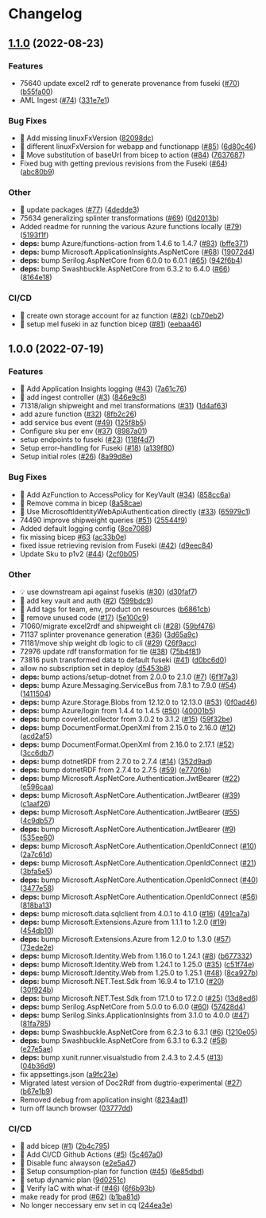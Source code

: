 # Changelog

## [1.1.0](https://github.com/equinor/spine-splinter/compare/v1.0.0...v1.1.0) (2022-08-23)


### Features

* 75640 update excel2 rdf to generate provenance from fuseki ([#70](https://github.com/equinor/spine-splinter/issues/70)) ([b55fa00](https://github.com/equinor/spine-splinter/commit/b55fa00c0a1afb99c337a49b991f0346403e0a64))
* AML Ingest ([#74](https://github.com/equinor/spine-splinter/issues/74)) ([331e7e1](https://github.com/equinor/spine-splinter/commit/331e7e1a29670e42b6f1097891f587ab78ed4583))


### Bug Fixes

* 🐛 Add missing linuxFxVersion ([82098dc](https://github.com/equinor/spine-splinter/commit/82098dcf7288754766cd723aa5fca589e98cdb7c))
* 🐛 different linuxFxVersion for webapp and functionapp ([#85](https://github.com/equinor/spine-splinter/issues/85)) ([6d80c46](https://github.com/equinor/spine-splinter/commit/6d80c4692455fc3cfcd112ac932014e5237f6af7))
* 🐛 Move substitution of baseUrl from bicep to action ([#84](https://github.com/equinor/spine-splinter/issues/84)) ([7637687](https://github.com/equinor/spine-splinter/commit/7637687ef7bc01f42ae63e3d318b56f80efa0f66))
* Fixed bug with getting previous revisions from the Fuseki ([#64](https://github.com/equinor/spine-splinter/issues/64)) ([abc80b9](https://github.com/equinor/spine-splinter/commit/abc80b9ca31559e66f5b257a17bb126cf60e5033))


### Other

* 🤖 update packages ([#77](https://github.com/equinor/spine-splinter/issues/77)) ([4dedde3](https://github.com/equinor/spine-splinter/commit/4dedde3caae4e5c8aaf0db47eb54f33a9fc12d5b))
* 75634 generalizing splinter transformations ([#69](https://github.com/equinor/spine-splinter/issues/69)) ([0d2013b](https://github.com/equinor/spine-splinter/commit/0d2013b92f189ba443d3928d9af0f40457d5770f))
* Added readme for running the various Azure functions locally ([#79](https://github.com/equinor/spine-splinter/issues/79)) ([5193f1f](https://github.com/equinor/spine-splinter/commit/5193f1fd4dd741cdcbcfd2cb99c462ffa998eed1))
* **deps:** bump Azure/functions-action from 1.4.6 to 1.4.7 ([#83](https://github.com/equinor/spine-splinter/issues/83)) ([bffe371](https://github.com/equinor/spine-splinter/commit/bffe371fa6fd5674c98bcb36c1c5ec6d2bf54696))
* **deps:** bump Microsoft.ApplicationInsights.AspNetCore ([#68](https://github.com/equinor/spine-splinter/issues/68)) ([19072d4](https://github.com/equinor/spine-splinter/commit/19072d48e18fd27a84bc25126dc07b6e6f75f435))
* **deps:** bump Serilog.AspNetCore from 6.0.0 to 6.0.1 ([#65](https://github.com/equinor/spine-splinter/issues/65)) ([942f6b4](https://github.com/equinor/spine-splinter/commit/942f6b41bce2c1a37dd1755930de38dd00fe3641))
* **deps:** bump Swashbuckle.AspNetCore from 6.3.2 to 6.4.0 ([#66](https://github.com/equinor/spine-splinter/issues/66)) ([8164e18](https://github.com/equinor/spine-splinter/commit/8164e188729ecc65a0490978e75ced7552484850))


### CI/CD

* 🎡 create own storage account for az function ([#82](https://github.com/equinor/spine-splinter/issues/82)) ([cb70eb2](https://github.com/equinor/spine-splinter/commit/cb70eb2a7da03a893948a0214580cbc6b1f7b2da))
* 🎡 setup mel fuseki in az function bicep ([#81](https://github.com/equinor/spine-splinter/issues/81)) ([eebaa46](https://github.com/equinor/spine-splinter/commit/eebaa464f4dec0d368cd2b26801a4e895817ea50))

## 1.0.0 (2022-07-19)


### Features

* 🎸 Add Application Insights logging ([#43](https://github.com/equinor/spine-splinter/issues/43)) ([7a61c76](https://github.com/equinor/spine-splinter/commit/7a61c764ab781a94876a2aba2f752769f0a33528))
* 🎸 add ingest controller ([#3](https://github.com/equinor/spine-splinter/issues/3)) ([846e9c8](https://github.com/equinor/spine-splinter/commit/846e9c8f67590d69e59de4f3c0c171f36cb78f9a))
* 71318/align shipweight and mel transformations ([#31](https://github.com/equinor/spine-splinter/issues/31)) ([1d4af63](https://github.com/equinor/spine-splinter/commit/1d4af636b9436e06166db16131ff6b0b4476d2cb))
* add azure function ([#32](https://github.com/equinor/spine-splinter/issues/32)) ([8fb2c26](https://github.com/equinor/spine-splinter/commit/8fb2c26c43fb6a252221efe019525fb12d785d7d))
* add service bus event ([#49](https://github.com/equinor/spine-splinter/issues/49)) ([125f8b5](https://github.com/equinor/spine-splinter/commit/125f8b5192a768d4642afcd3da0279913d07e19f))
* Configure sku per env ([#37](https://github.com/equinor/spine-splinter/issues/37)) ([8987a01](https://github.com/equinor/spine-splinter/commit/8987a01be403fd6712b2d8c780fe8f6684d133d2))
* setup endpoints to fuseki ([#23](https://github.com/equinor/spine-splinter/issues/23)) ([118f4d7](https://github.com/equinor/spine-splinter/commit/118f4d7fa795cfa98ff252b903c38bfc9b79c631))
* Setup error-handling for Fuseki ([#18](https://github.com/equinor/spine-splinter/issues/18)) ([a139f80](https://github.com/equinor/spine-splinter/commit/a139f80bcc215070ec932a55525833e1a0c44d29))
* Setup initial roles ([#26](https://github.com/equinor/spine-splinter/issues/26)) ([8a99d8e](https://github.com/equinor/spine-splinter/commit/8a99d8e2e172005848ae994774c30592c600b0a6))


### Bug Fixes

* 🐛 Add AzFunction to AccessPolicy for KeyVault ([#34](https://github.com/equinor/spine-splinter/issues/34)) ([858cc6a](https://github.com/equinor/spine-splinter/commit/858cc6ac49579e5418eec5110eb3c9159cfccae0))
* 🐛 Remove comma in bicep ([8a58cae](https://github.com/equinor/spine-splinter/commit/8a58caed2583907fa8fac8bef704a49e3d92a10e))
* 🐛 Use MicrosoftIdentityWebApiAuthentication directly ([#33](https://github.com/equinor/spine-splinter/issues/33)) ([65979c1](https://github.com/equinor/spine-splinter/commit/65979c10cfcefeaa94c5b4faa6ebe01bfc82616c))
* 74490 improve shipweight queries ([#51](https://github.com/equinor/spine-splinter/issues/51)) ([25544f9](https://github.com/equinor/spine-splinter/commit/25544f919582494d33d06b0694f423f401526f35))
* Added default logging config ([8ce7088](https://github.com/equinor/spine-splinter/commit/8ce7088ebca3f6bb4f7318afa1b79dcdc4f3dc89))
* fix missing bicep [#63](https://github.com/equinor/spine-splinter/issues/63) ([ac33b0e](https://github.com/equinor/spine-splinter/commit/ac33b0e9554ad183d327c5705e9f24c4a60b68e3))
* fixed issue retrieving revision from Fuseki ([#42](https://github.com/equinor/spine-splinter/issues/42)) ([d9eec84](https://github.com/equinor/spine-splinter/commit/d9eec84e560a48a8bde8fd43d00684776cccb0b4))
* Update Sku to p1v2 ([#44](https://github.com/equinor/spine-splinter/issues/44)) ([2cf0b05](https://github.com/equinor/spine-splinter/commit/2cf0b057d9285ba6d7fb292e9ece74a72b675a58))


### Other

* 💡 use downstream api against fusekis ([#30](https://github.com/equinor/spine-splinter/issues/30)) ([d30faf7](https://github.com/equinor/spine-splinter/commit/d30faf70c696b1203ca6f91f149eb176b2af73b2))
* 🤖 add key vault and auth ([#2](https://github.com/equinor/spine-splinter/issues/2)) ([599bdc9](https://github.com/equinor/spine-splinter/commit/599bdc952078cd4f96044ffb0601d30f234cde77))
* 🤖 Add tags for team, env, product  on resources ([b6861cb](https://github.com/equinor/spine-splinter/commit/b6861cb3faf803e4e375af8ac9195a0662721f3c))
* 🤖 remove unused code ([#17](https://github.com/equinor/spine-splinter/issues/17)) ([5e100c9](https://github.com/equinor/spine-splinter/commit/5e100c9e6a2ce65158abdc37e617bc73025d4ae8))
* 71060/migrate excel2rdf and shipweight cli ([#28](https://github.com/equinor/spine-splinter/issues/28)) ([59bf476](https://github.com/equinor/spine-splinter/commit/59bf476f9ea0fd2db492a751d76902026909bf64))
* 71137 splinter provenance generation ([#36](https://github.com/equinor/spine-splinter/issues/36)) ([3d65a9c](https://github.com/equinor/spine-splinter/commit/3d65a9c0010a7243397a0104276b8eec8a7b373b))
* 71181/move ship weight db logic to cli ([#29](https://github.com/equinor/spine-splinter/issues/29)) ([26f9acc](https://github.com/equinor/spine-splinter/commit/26f9accc58319043923e73b43e9931ba8e97e035))
* 72976 update rdf transformation for tie ([#38](https://github.com/equinor/spine-splinter/issues/38)) ([75b4f81](https://github.com/equinor/spine-splinter/commit/75b4f81dcf35f45d5c05bdae78358e69d4be98a4))
* 73816 push transformed data to default fuseki ([#41](https://github.com/equinor/spine-splinter/issues/41)) ([d0bc6d0](https://github.com/equinor/spine-splinter/commit/d0bc6d0a814334842ab8af7e3fb9536157601dec))
* allow no subscription set in deploy ([d5453b8](https://github.com/equinor/spine-splinter/commit/d5453b83adf2a8924da9683e77c4c63f70c5cbfc))
* **deps:** bump actions/setup-dotnet from 2.0.0 to 2.1.0 ([#7](https://github.com/equinor/spine-splinter/issues/7)) ([6f1f7a3](https://github.com/equinor/spine-splinter/commit/6f1f7a300889cd981b917092268ac9aea0816472))
* **deps:** bump Azure.Messaging.ServiceBus from 7.8.1 to 7.9.0 ([#54](https://github.com/equinor/spine-splinter/issues/54)) ([1411504](https://github.com/equinor/spine-splinter/commit/141150487c6cd8dc300021b7a808d1b2beb9fb18))
* **deps:** bump Azure.Storage.Blobs from 12.12.0 to 12.13.0 ([#53](https://github.com/equinor/spine-splinter/issues/53)) ([0f0ad46](https://github.com/equinor/spine-splinter/commit/0f0ad4693b4be1fccd174271cf9ce23cf4db5634))
* **deps:** bump Azure/login from 1.4.4 to 1.4.5 ([#50](https://github.com/equinor/spine-splinter/issues/50)) ([40001b5](https://github.com/equinor/spine-splinter/commit/40001b539ccd5afb64bd5d64133adb897b7c9c22))
* **deps:** bump coverlet.collector from 3.0.2 to 3.1.2 ([#15](https://github.com/equinor/spine-splinter/issues/15)) ([59f32be](https://github.com/equinor/spine-splinter/commit/59f32bed64a6e16c2f461ead66b7050a1bbc079b))
* **deps:** bump DocumentFormat.OpenXml from 2.15.0 to 2.16.0 ([#12](https://github.com/equinor/spine-splinter/issues/12)) ([acd2af5](https://github.com/equinor/spine-splinter/commit/acd2af578204f14de9150696719a629e99b4fd38))
* **deps:** bump DocumentFormat.OpenXml from 2.16.0 to 2.17.1 ([#52](https://github.com/equinor/spine-splinter/issues/52)) ([3cc6db7](https://github.com/equinor/spine-splinter/commit/3cc6db75c0d5cc027da74ec2f49f9d35cbc4f592))
* **deps:** bump dotnetRDF from 2.7.0 to 2.7.4 ([#14](https://github.com/equinor/spine-splinter/issues/14)) ([352d9ad](https://github.com/equinor/spine-splinter/commit/352d9ad2792cbbc2236e56808428f2ea399b294c))
* **deps:** bump dotnetRDF from 2.7.4 to 2.7.5 ([#59](https://github.com/equinor/spine-splinter/issues/59)) ([e770f6b](https://github.com/equinor/spine-splinter/commit/e770f6bb259f2ff757cfa727adfce598190378b8))
* **deps:** bump Microsoft.AspNetCore.Authentication.JwtBearer ([#22](https://github.com/equinor/spine-splinter/issues/22)) ([e596caa](https://github.com/equinor/spine-splinter/commit/e596caa8b48eb5fd968aff9d400d9aa8fdedd781))
* **deps:** bump Microsoft.AspNetCore.Authentication.JwtBearer ([#39](https://github.com/equinor/spine-splinter/issues/39)) ([c1aaf26](https://github.com/equinor/spine-splinter/commit/c1aaf26245a84c210d0807ad7b8e477efb0572dc))
* **deps:** bump Microsoft.AspNetCore.Authentication.JwtBearer ([#55](https://github.com/equinor/spine-splinter/issues/55)) ([4c9db57](https://github.com/equinor/spine-splinter/commit/4c9db57b9dff9e4c2f20e6c506ee30c09d2613ec))
* **deps:** bump Microsoft.AspNetCore.Authentication.JwtBearer ([#9](https://github.com/equinor/spine-splinter/issues/9)) ([535ee60](https://github.com/equinor/spine-splinter/commit/535ee60df84696db859d4702a4446a48dabf3d7b))
* **deps:** bump Microsoft.AspNetCore.Authentication.OpenIdConnect ([#10](https://github.com/equinor/spine-splinter/issues/10)) ([2a7c61d](https://github.com/equinor/spine-splinter/commit/2a7c61db553ee651f687a69ae3c8804e33faa907))
* **deps:** bump Microsoft.AspNetCore.Authentication.OpenIdConnect ([#21](https://github.com/equinor/spine-splinter/issues/21)) ([3bfa5e5](https://github.com/equinor/spine-splinter/commit/3bfa5e536faf7c183e56777d10ecf7136adb5b56))
* **deps:** bump Microsoft.AspNetCore.Authentication.OpenIdConnect ([#40](https://github.com/equinor/spine-splinter/issues/40)) ([3477e58](https://github.com/equinor/spine-splinter/commit/3477e58a9b3c5bf5b149680ff1b6aac53bf435f2))
* **deps:** bump Microsoft.AspNetCore.Authentication.OpenIdConnect ([#56](https://github.com/equinor/spine-splinter/issues/56)) ([818ba13](https://github.com/equinor/spine-splinter/commit/818ba13bd9dad4e1ff308dba9bb203926bb634f7))
* **deps:** bump microsoft.data.sqlclient from 4.0.1 to 4.1.0 ([#16](https://github.com/equinor/spine-splinter/issues/16)) ([491ca7a](https://github.com/equinor/spine-splinter/commit/491ca7a5ca302bc68dd8f803d0ec9279f9d54207))
* **deps:** bump Microsoft.Extensions.Azure from 1.1.1 to 1.2.0 ([#19](https://github.com/equinor/spine-splinter/issues/19)) ([454db10](https://github.com/equinor/spine-splinter/commit/454db1091a86643aa9f6d0b1a49869800da09a1e))
* **deps:** bump Microsoft.Extensions.Azure from 1.2.0 to 1.3.0 ([#57](https://github.com/equinor/spine-splinter/issues/57)) ([73ede2e](https://github.com/equinor/spine-splinter/commit/73ede2e47b774dbeaa162206d3f22fad5bc5d414))
* **deps:** bump Microsoft.Identity.Web from 1.16.0 to 1.24.1 ([#8](https://github.com/equinor/spine-splinter/issues/8)) ([b677332](https://github.com/equinor/spine-splinter/commit/b677332370cae03a24789035ab3e9d576dbddfe4))
* **deps:** bump Microsoft.Identity.Web from 1.24.1 to 1.25.0 ([#35](https://github.com/equinor/spine-splinter/issues/35)) ([c51f74e](https://github.com/equinor/spine-splinter/commit/c51f74e186fb8094e338e242753ac349f39eec1d))
* **deps:** bump Microsoft.Identity.Web from 1.25.0 to 1.25.1 ([#48](https://github.com/equinor/spine-splinter/issues/48)) ([8ca927b](https://github.com/equinor/spine-splinter/commit/8ca927b55b38b9ddc2fc8820604caa185e773966))
* **deps:** bump Microsoft.NET.Test.Sdk from 16.9.4 to 17.1.0 ([#20](https://github.com/equinor/spine-splinter/issues/20)) ([30f924b](https://github.com/equinor/spine-splinter/commit/30f924bc1006d39bc5f38844a06e65c86640f355))
* **deps:** bump Microsoft.NET.Test.Sdk from 17.1.0 to 17.2.0 ([#25](https://github.com/equinor/spine-splinter/issues/25)) ([13d8ed6](https://github.com/equinor/spine-splinter/commit/13d8ed6b4cf9eac0f0b9cf0a603d579fd4224ef8))
* **deps:** bump Serilog.AspNetCore from 5.0.0 to 6.0.0 ([#60](https://github.com/equinor/spine-splinter/issues/60)) ([57428d4](https://github.com/equinor/spine-splinter/commit/57428d49dcbe70f68831f2b2e4d13b8d6787218a))
* **deps:** bump Serilog.Sinks.ApplicationInsights from 3.1.0 to 4.0.0 ([#47](https://github.com/equinor/spine-splinter/issues/47)) ([81fa785](https://github.com/equinor/spine-splinter/commit/81fa78529dccab48692e493b7872cd8b6d838125))
* **deps:** bump Swashbuckle.AspNetCore from 6.2.3 to 6.3.1 ([#6](https://github.com/equinor/spine-splinter/issues/6)) ([1210e05](https://github.com/equinor/spine-splinter/commit/1210e05e96925e7df91f3ebe23036750e3f0ff4b))
* **deps:** bump Swashbuckle.AspNetCore from 6.3.1 to 6.3.2 ([#58](https://github.com/equinor/spine-splinter/issues/58)) ([e27e5ae](https://github.com/equinor/spine-splinter/commit/e27e5aeb040f06dd06fab9312c10a0dad0dc5234))
* **deps:** bump xunit.runner.visualstudio from 2.4.3 to 2.4.5 ([#13](https://github.com/equinor/spine-splinter/issues/13)) ([04b36d9](https://github.com/equinor/spine-splinter/commit/04b36d91b2886e6dbd69b8c0d43a3438ccd96629))
* fix appsettings.json ([a9fc23e](https://github.com/equinor/spine-splinter/commit/a9fc23edb15ef3ad5216d51f148744c7c07eb6dc))
* Migrated latest version of Doc2Rdf from dugtrio-experimental ([#27](https://github.com/equinor/spine-splinter/issues/27)) ([b67e1b9](https://github.com/equinor/spine-splinter/commit/b67e1b91c2a85e673f6e8941de0b70453d2afe4d))
* Removed debug from application insight ([8234ad1](https://github.com/equinor/spine-splinter/commit/8234ad11fdf852e57ad82f7b2a90ee2d8d3a8b58))
* turn off launch browser ([03777dd](https://github.com/equinor/spine-splinter/commit/03777ddaef03c31a92c800ef85b06f47d41183cb))


### CI/CD

* 🎡 add bicep ([#1](https://github.com/equinor/spine-splinter/issues/1)) ([2b4c795](https://github.com/equinor/spine-splinter/commit/2b4c795026c5e27dbc355572f0766668e0063ba2))
* 🎡 Add CI/CD Github Actions ([#5](https://github.com/equinor/spine-splinter/issues/5)) ([5c467a0](https://github.com/equinor/spine-splinter/commit/5c467a05bd7dfae90b634ffe0c6bbd0b0b014469))
* 🎡 Disable func alwayson ([e2e5a47](https://github.com/equinor/spine-splinter/commit/e2e5a4784e40bf41004bee9f4320297e2a8ede17))
* 🎡 Setup consumption-plan for function ([#45](https://github.com/equinor/spine-splinter/issues/45)) ([6e85dbd](https://github.com/equinor/spine-splinter/commit/6e85dbd3a34a085d97a2828010202531db16a8fe))
* 🎡 setup dynamic plan ([9d0251c](https://github.com/equinor/spine-splinter/commit/9d0251c8f2c45213435e8fefe45640f4e0379cd2))
* 🎡 Verify IaC with what-if ([#46](https://github.com/equinor/spine-splinter/issues/46)) ([6f6b93b](https://github.com/equinor/spine-splinter/commit/6f6b93b6e673d97978a32092820a8a964e8f493f))
* make ready for prod ([#62](https://github.com/equinor/spine-splinter/issues/62)) ([b1ba81d](https://github.com/equinor/spine-splinter/commit/b1ba81d4f864161fd5fcc7e29ef643c75cabc72b))
* No longer neccessary env set in cq ([244ea3e](https://github.com/equinor/spine-splinter/commit/244ea3ee775d71859ffb899cc0780aae131214a9))
